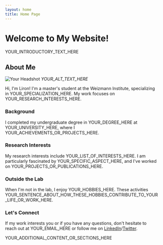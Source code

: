 ```yaml
---
layout: home
title: Home Page
---
```


# Welcome to My Website!

YOUR_INTRODUCTORY_TEXT_HERE

## About Me

![Your Headshot](/assets/images/your-image.jpg)
*YOUR_ALT_TEXT_HERE*

Hi, I'm Liron! I'm a master's student at the Weizmann Institute, specializing in YOUR_SPECIALIZATION_HERE. My work focuses on YOUR_RESEARCH_INTERESTS_HERE.

### Background
I completed my undergraduate degree in YOUR_DEGREE_HERE at YOUR_UNIVERSITY_HERE, where I YOUR_ACHIEVEMENTS_OR_PROJECTS_HERE.

### Research Interests
My research interests include YOUR_LIST_OF_INTERESTS_HERE. I am particularly fascinated by YOUR_SPECIFIC_ASPECT_HERE, and I've worked on YOUR_PROJECTS_OR_PUBLICATIONS_HERE.

### Outside the Lab
When I'm not in the lab, I enjoy YOUR_HOBBIES_HERE. These activities YOUR_SENTENCE_ABOUT_HOW_THESE_HOBBIES_CONTRIBUTE_TO_YOUR_LIFE_OR_WORK_HERE.

### Let's Connect
If my work interests you or if you have any questions, don't hesitate to reach out at YOUR_EMAIL_HERE or follow me on [LinkedIn](YOUR_LINKEDIN_URL_HERE)/[Twitter](YOUR_TWITTER_URL_HERE).

YOUR_ADDITIONAL_CONTENT_OR_SECTIONS_HERE

